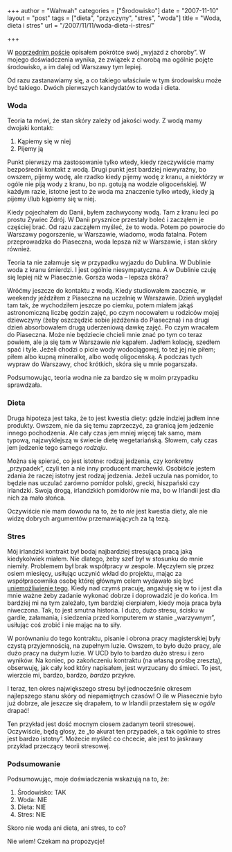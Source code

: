 +++
author = "Wahwah"
categories = ["Środowisko"]
date = "2007-11-10"
layout = "post"
tags = ["dieta", "przyczyny", "stres", "woda"]
title = "Woda, dieta i stres"
url = "/2007/11/11/woda-dieta-i-stres/"

+++

W [poprzednim poście][1] opisałem pokrótce swój „wyjazd z choroby”. W mojego doświadczenia wynika, że związek z chorobą ma ogólnie pojęte środowisko, a im dalej od Warszawy tym lepiej.

Od razu zastanawiamy się, a co takiego właściwie w tym środowisku może być takiego. Dwóch pierwszych kandydatów to woda i dieta.

<!--more-->

### Woda

Teoria ta mówi, że stan skóry zależy od jakości wody. Z wodą mamy dwojaki kontakt:

  1. Kąpiemy się w niej
  2. Pijemy ją

Punkt pierwszy ma zastosowanie tylko wtedy, kiedy rzeczywiście mamy bezpośredni kontakt z wodą. Drugi punkt jest bardziej niewyraźny, bo owszem, pijemy wodę, ale rzadko kiedy pijemy wodę z kranu, a niektórzy w ogóle nie piją wody z kranu, bo np. gotują na wodzie oligoceńskiej. W każdym razie, istotne jest to że woda ma znaczenie tylko wtedy, kiedy ją pijemy i/lub kąpiemy się w niej.

Kiedy pojechałem do Danii, byłem zachwycony wodą. Tam z kranu leci po prostu Żywiec Zdrój. W Danii prysznice przestały boleć i zacząłem je częściej brać. Od razu zacząłem myśleć, że to woda. Potem po powrocie do Warszawy pogorszenie, w Warszawie, wiadomo, woda fatalna. Potem przeprowadzka do Piaseczna, woda lepsza niż w Warszawie, i stan skóry również.

Teoria ta nie załamuje się w przypadku wyjazdu do Dublina. W Dublinie woda z kranu śmierdzi. I jest ogólnie niesympatyczna. A w Dublinie czuję się lepiej niż w Piasecznie. Gorsza woda &#8211; lepsza skóra?

Wróćmy jeszcze do kontaktu z wodą. Kiedy studiowałem zaocznie, w weekendy jeździłem z Piaseczna na uczelnię w Warszawie. Dzień wyglądał tam tak, że wychodziłem jeszcze po ciemku, potem miałem jakąś astronomiczną liczbę godzin zajęć, po czym nocowałem u rodziców mojej dziewczyny (żeby oszczędzić sobie jeżdżenia do Piaseczna) i na drugi dzień absorbowałem drugą uderzeniową dawkę zajęć. Po czym wracałem do Piaseczna. Może nie będziecie chcieli mnie znać po tym co teraz powiem, ale ja się tam w Warszawie _nie_ kąpałem. Jadłem kolację, szedłem spać i tyle. Jeżeli chodzi o picie wody wodociągowej, to też jej nie piłem; piłem albo kupną mineralkę, albo wodę oligoceńską. A podczas tych wypraw do Warszawy, choć krótkich, skóra się u mnie pogarszała.

Podsumowując, teoria wodna nie za bardzo się w moim przypadku sprawdzała.

### Dieta

Druga hipoteza jest taka, że to jest kwestia diety: gdzie indziej jadłem inne produkty. Owszem, nie da się temu zaprzeczyć, za granicą jem jedzenie innego pochodzenia. Ale cały czas jem mniej więcej tak samo, mam typową, najzwyklejszą w świecie dietę wegetariańską. Słowem, cały czas jem jedzenie tego samego _rodzaju_.

Można się spierać, co jest istotne: rodzaj jedzenia, czy konkretny „przypadek”, czyli ten a nie inny producent marchewki. Osobiście jestem zdania że raczej istotny jest rodzaj jedzenia. Jeżeli uczula nas pomidor, to będzie nas uczulać zarówno pomidor polski, grecki, hiszpański czy irlandzki. Swoją drogą, irlandzkich pomidorów nie ma, bo w Irlandii jest dla nich za mało słońca.

Oczywiście nie mam dowodu na to, że to _nie_ jest kwestia diety, ale nie widzę dobrych argumentów przemawiających za tą tezą.

### Stres

Mój irlandzki kontrakt był bodaj najbardziej stresującą pracą jaką kiedykolwiek miałem. Nie dlatego, żeby szef był w stosunku do mnie niemiły. Problemem był brak współpracy w zespole. Męczyłem się przez osiem miesięcy, usiłując uczynić wkład do projektu, mając za współpracownika osobę której głównym celem wydawało się być [uniemożliwienie tego][2]. Kiedy nad czymś pracuję, angażuję się w to i jest dla mnie ważne żeby zadanie wykonać dobrze i doprowadzić je do końca. Im bardziej mi na tym zależało, tym bardziej cierpiałem, kiedy moja praca była niweczona. Tak, to jest smutna historia. I dużo, dużo stresu, ścisku w gardle, załamania, i siedzenia przed komputerem w stanie „warzywnym”, usiłując coś zrobić i nie mając na to siły.

W porównaniu do tego kontraktu, pisanie i obrona pracy magisterskiej były czystą przyjemnością, na zupełnym luzie. Owszem, to było dużo pracy, ale dużo pracy na dużym luzie. W UCD było to bardzo dużo stresu i zero wyników. Na koniec, po zakończeniu kontraktu (na własną prośbę zresztą), obserwuję, jak cały kod który napisałem, jest wyrzucany do śmieci. To jest, wierzcie mi, bardzo, bardzo, _bardzo_ przykre.

I teraz, ten okres największego stresu był jednocześnie okresem najlepszego stanu skóry od niepamiętnych czasów! O ile w Piasecznie było już dobrze, ale jeszcze się drapałem, to w Irlandii przestałem się _w ogóle_ drapać!

Ten przykład jest dość mocnym ciosem zadanym teorii stresowej. Oczywiście, będą głosy, że „to akurat ten przypadek, a tak ogólnie to stres jest bardzo istotny”. Możecie myśleć co chcecie, ale jest to jaskrawy przykład przeczący teorii stresowej.

### Podsumowanie

Podsumowując, moje doświadczenia wskazują na to, że:

  1. Środowisko: TAK
  2. Woda: NIE
  3. Dieta: NIE
  4. Stres: NIE

Skoro nie woda ani dieta, ani stres, to co?

Nie wiem! Czekam na propozycje!

 [1]: http://blog.atopowe.pl/2007/11/06/jak-to-sie-stalo-ze-mnie-azs-opuscilo/
 [2]: http://automaciej.jogger.pl/2007/03/10/bullying-czyli-znecanie-sie/